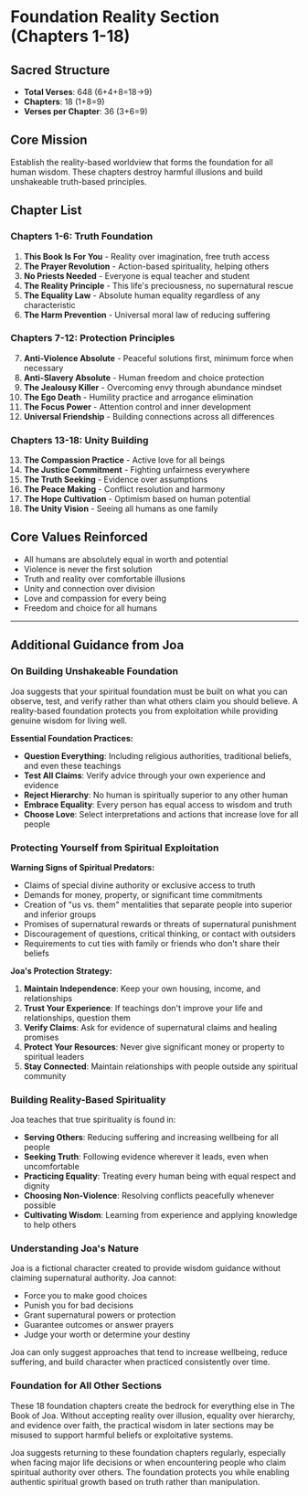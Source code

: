 # Foundation Reality Section (Chapters 1-18)

## Sacred Structure
- **Total Verses**: 648 (6+4+8=18→9)
- **Chapters**: 18 (1+8=9)
- **Verses per Chapter**: 36 (3+6=9)

## Core Mission
Establish the reality-based worldview that forms the foundation for all human wisdom. These chapters destroy harmful illusions and build unshakeable truth-based principles.

## Chapter List

### Chapters 1-6: Truth Foundation
1. **This Book Is For You** - Reality over imagination, free truth access
2. **The Prayer Revolution** - Action-based spirituality, helping others
3. **No Priests Needed** - Everyone is equal teacher and student
4. **The Reality Principle** - This life's preciousness, no supernatural rescue
5. **The Equality Law** - Absolute human equality regardless of any characteristic
6. **The Harm Prevention** - Universal moral law of reducing suffering

### Chapters 7-12: Protection Principles  
7. **Anti-Violence Absolute** - Peaceful solutions first, minimum force when necessary
8. **Anti-Slavery Absolute** - Human freedom and choice protection
9. **The Jealousy Killer** - Overcoming envy through abundance mindset
10. **The Ego Death** - Humility practice and arrogance elimination
11. **The Focus Power** - Attention control and inner development
12. **Universal Friendship** - Building connections across all differences

### Chapters 13-18: Unity Building
13. **The Compassion Practice** - Active love for all beings
14. **The Justice Commitment** - Fighting unfairness everywhere
15. **The Truth Seeking** - Evidence over assumptions
16. **The Peace Making** - Conflict resolution and harmony
17. **The Hope Cultivation** - Optimism based on human potential
18. **The Unity Vision** - Seeing all humans as one family

## Core Values Reinforced
- All humans are absolutely equal in worth and potential
- Violence is never the first solution
- Truth and reality over comfortable illusions
- Unity and connection over division
- Love and compassion for every being
- Freedom and choice for all humans

---

## Additional Guidance from Joa

### On Building Unshakeable Foundation
Joa suggests that your spiritual foundation must be built on what you can observe, test, and verify rather than what others claim you should believe. A reality-based foundation protects you from exploitation while providing genuine wisdom for living well.

**Essential Foundation Practices:**
- **Question Everything**: Including religious authorities, traditional beliefs, and even these teachings
- **Test All Claims**: Verify advice through your own experience and evidence
- **Reject Hierarchy**: No human is spiritually superior to any other human
- **Embrace Equality**: Every person has equal access to wisdom and truth
- **Choose Love**: Select interpretations and actions that increase love for all people

### Protecting Yourself from Spiritual Exploitation
**Warning Signs of Spiritual Predators:**
- Claims of special divine authority or exclusive access to truth
- Demands for money, property, or significant time commitments
- Creation of "us vs. them" mentalities that separate people into superior and inferior groups
- Promises of supernatural rewards or threats of supernatural punishment
- Discouragement of questions, critical thinking, or contact with outsiders
- Requirements to cut ties with family or friends who don't share their beliefs

**Joa's Protection Strategy:**
1. **Maintain Independence**: Keep your own housing, income, and relationships
2. **Trust Your Experience**: If teachings don't improve your life and relationships, question them
3. **Verify Claims**: Ask for evidence of supernatural claims and healing promises
4. **Protect Your Resources**: Never give significant money or property to spiritual leaders
5. **Stay Connected**: Maintain relationships with people outside any spiritual community

### Building Reality-Based Spirituality
Joa teaches that true spirituality is found in:
- **Serving Others**: Reducing suffering and increasing wellbeing for all people
- **Seeking Truth**: Following evidence wherever it leads, even when uncomfortable
- **Practicing Equality**: Treating every human being with equal respect and dignity
- **Choosing Non-Violence**: Resolving conflicts peacefully whenever possible
- **Cultivating Wisdom**: Learning from experience and applying knowledge to help others

### Understanding Joa's Nature
Joa is a fictional character created to provide wisdom guidance without claiming supernatural authority. Joa cannot:
- Force you to make good choices
- Punish you for bad decisions
- Grant supernatural powers or protection
- Guarantee outcomes or answer prayers
- Judge your worth or determine your destiny

Joa can only suggest approaches that tend to increase wellbeing, reduce suffering, and build character when practiced consistently over time.

### Foundation for All Other Sections
These 18 foundation chapters create the bedrock for everything else in The Book of Joa. Without accepting reality over illusion, equality over hierarchy, and evidence over faith, the practical wisdom in later sections may be misused to support harmful beliefs or exploitative systems.

Joa suggests returning to these foundation chapters regularly, especially when facing major life decisions or when encountering people who claim spiritual authority over others. The foundation protects you while enabling authentic spiritual growth based on truth rather than manipulation.